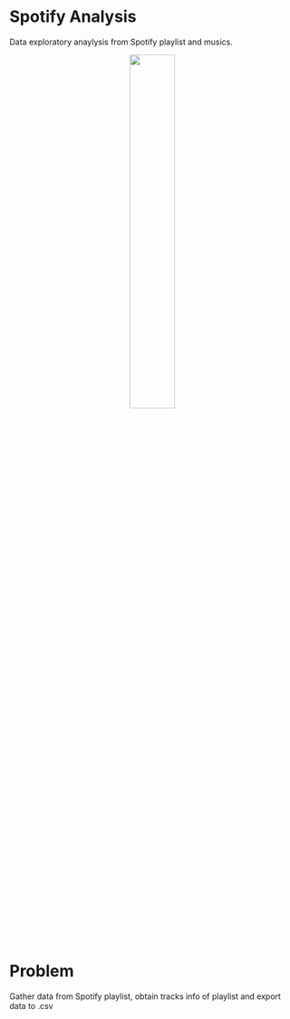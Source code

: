   
# Spotify Analysis
Data exploratory anaylysis from Spotify playlist and musics.

<div align="center">
<img src="https://c.tenor.com/iczjaEFdW20AAAAC/spotify-music.gif" align="center" style="width: 40%" />
</div>  
  

# Problem
Gather data from Spotify playlist, obtain tracks info of playlist and export data to .csv


